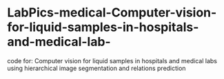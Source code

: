 # LabPics-medical-Computer-vision-for-liquid-samples-in-hospitals-and-medical-lab-
code for: Computer vision for liquid samples in hospitals and medical labs using hierarchical image segmentation  and relations prediction
